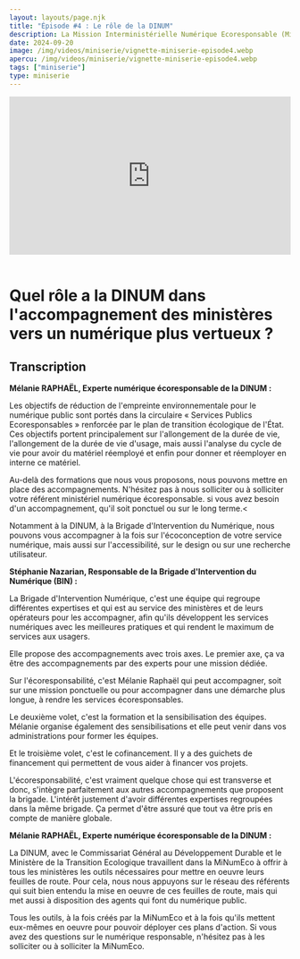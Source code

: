 ```yaml
---
layout: layouts/page.njk
title: "Épisode #4 : Le rôle de la DINUM"
description: La Mission Interministérielle Numérique Ecoresponsable (MiNumEco) et la DINUM
date: 2024-09-20
image: /img/videos/miniserie/vignette-miniserie-episode4.webp
apercu: /img/videos/miniserie/vignette-miniserie-episode4.webp
tags: ["miniserie"]
type: miniserie
---
```


<!-- intégraton vidéo dailymotion de la chaine de la DINUM EN ATTENTE DU LIEN-->

<div style="position:relative;padding-bottom:56.25%;height:0;overflow:hidden;"> <iframe style="width:100%;height:100%;position:absolute;left:0px;top:0px;overflow:hidden" frameborder="0" type="text/html" src="https://www.dailymotion.com/embed/video/x95qb3s" width="100%" height="100%" allowfullscreen title="Dailymotion Video Player" > </iframe> </div>

</br>

# Quel rôle a la DINUM dans l'accompagnement des ministères vers un numérique plus vertueux ?

## Transcription

**Mélanie RAPHAËL, Experte numérique écoresponsable de la DINUM :**

Les objectifs de réduction de l'empreinte environnementale pour le numérique public sont portés dans la circulaire « Services Publics Ecoresponsables » renforcée par le plan de transition écologique de l'État.
Ces objectifs portent principalement sur l'allongement de la durée de vie, l'allongement de la durée de vie d'usage, mais aussi l'analyse du cycle de vie pour avoir du matériel réemployé et enfin pour donner et réemployer en interne ce matériel.

Au-delà des formations que nous vous proposons, nous pouvons mettre en place des accompagnements. N'hésitez pas à nous solliciter ou à solliciter votre référent ministériel numérique écoresponsable. si vous avez besoin d'un accompagnement, qu'il soit ponctuel ou sur le long terme.<

Notamment à la DINUM, à la Brigade d'Intervention du Numérique, nous pouvons vous accompagner à la fois sur l'écoconception de votre service numérique, mais aussi sur l'accessibilité, sur le design ou sur une recherche utilisateur.

**Stéphanie Nazarian, Responsable de la Brigade d'Intervention du Numérique (BIN) :**

La Brigade d'Intervention Numérique, c'est une équipe qui regroupe différentes expertises et qui est au service des ministères et de leurs opérateurs pour les accompagner, afin qu'ils développent les services numériques avec les meilleures pratiques et qui rendent le maximum de services aux usagers.

Elle propose des accompagnements avec trois axes. Le premier axe, ça va être des accompagnements par des experts pour une mission dédiée.

Sur l'écoresponsabilité, c'est Mélanie Raphaël qui peut accompagner, soit sur une mission ponctuelle ou pour accompagner dans une démarche plus longue, à rendre les services écoresponsables.

Le deuxième volet, c'est la formation et la sensibilisation des équipes. Mélanie organise également des sensibilisations et elle peut venir dans vos administrations pour former les équipes.

Et le troisième volet, c'est le cofinancement. Il y a des guichets de financement qui permettent de vous aider à financer vos projets.

L'écoresponsabilité, c'est vraiment quelque chose qui est transverse et donc, s'intègre parfaitement aux autres accompagnements que proposent la brigade. L'intérêt justement d'avoir différentes expertises regroupées dans la même brigade. Ça permet d'être assuré que tout va être pris en compte de manière globale.

**Mélanie RAPHAËL, Experte numérique écoresponsable de la DINUM :**

La DINUM, avec le Commissariat Général au Développement Durable et le Ministère de la Transition Ecologique travaillent dans la MiNumEco à offrir à tous les ministères les outils nécessaires pour mettre en oeuvre leurs feuilles de route. Pour cela, nous nous appuyons sur le réseau des référents qui suit bien entendu la mise en oeuvre de ces feuilles de route, mais qui met aussi à disposition des agents qui font du numérique public.

Tous les outils, à la fois créés par la MiNumEco et à la fois qu'ils mettent eux-mêmes en oeuvre pour pouvoir déployer ces plans d'action. Si vous avez des questions sur le numérique responsable, n'hésitez pas à les solliciter ou à solliciter la MiNumEco.


